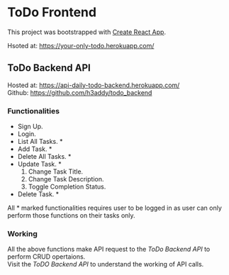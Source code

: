 # ToDo Frontend

This project was bootstrapped with [Create React App](https://github.com/facebook/create-react-app).

Hsoted at: https://your-only-todo.herokuapp.com/

## ToDo Backend API

Hosted at: https://api-daily-todo-backend.herokuapp.com/ <br />
Github: https://github.com/h3addy/todo_backend

### Functionalities

- Sign Up.
- Login.
- List All Tasks. \*
- Add Task. \*
- Delete All Tasks. \*
- Update Task. \*
  1. Change Task Title.
  2. Change Task Description.
  3. Toggle Completion Status.
- Delete Task. \*

All \* marked functionalities requires user to be logged in as user can only perform those functions on their tasks only.

### Working

All the above functions make API request to the _ToDo Backend API_ to perform CRUD opertaions.<br />
Visit the _ToDO Backend API_ to understand the working of API calls.
